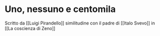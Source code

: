 # Uno, nessuno e centomila
Scritto da [[Luigi Pirandello]] similitudine con il padre di [[Italo Svevo]] in [[La coscienza di Zeno]]